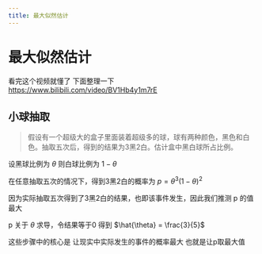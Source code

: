 ```yaml
---
title: 最大似然估计
---
```


# 最大似然估计

看完这个视频就懂了 下面整理一下 <https://www.bilibili.com/video/BV1Hb4y1m7rE>

## 小球抽取

> 假设有一个超级大的盒子里面装着超级多的球，球有两种颜色，黑色和白色。抽取五次后，得到的结果为3黑2白。估计盒中黑白球所占比例。

设黑球比例为 $\theta$ 则白球比例为 $1-\theta$

在任意抽取五次的情况下，得到3黑2白的概率为 $p = \theta^3 (1-\theta)^2$

因为实际抽取五次得到了3黑2白的结果，也即该事件发生，因此我们推测 p 的值最大

p 关于 $\theta$ 求导，令结果等于0
得到 $\hat{\theta} = \frac{3}{5}$

这些步骤中的核心是 让现实中实际发生的事件的概率最大 也就是让p取最大值
